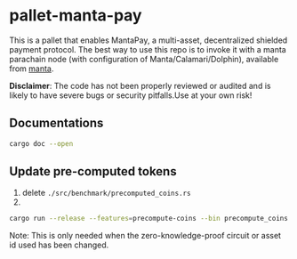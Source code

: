 # pallet-manta-pay

This is a pallet that enables MantaPay, a multi-asset, decentralized shielded payment protocol.
The best way to use this repo is to invoke it with a manta parachain node (with configuration of Manta/Calamari/Dolphin),
available from [manta](https://github.com/Manta-Network/manta).

__Disclaimer__: The code has not been properly reviewed or audited and is likely to have 
severe bugs or security pitfalls.Use at your own risk!

## Documentations
``` sh
cargo doc --open
```

## Update pre-computed tokens
1. delete `./src/benchmark/precomputed_coins.rs`
2.
``` sh
cargo run --release --features=precompute-coins --bin precompute_coins ./src/benchmark/precomputed_coins.rs
```
Note: This is only needed when the zero-knowledge-proof circuit or asset id used has been changed.

